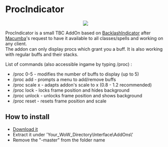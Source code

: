 # ProcIndicator
<p align="center">
  <img src="https://i.imgur.com/nJWXtlF.png"/>
</p>

ProcIndicator is a small TBC AddOn based on [BacklashIndicator](https://github.com/Oldsalt0/BacklashIndicator) after [Macumba](https://github.com/Macumbafeh)'s request to have it available to all classes/spells and working on any client.   
The addon can only display procs which grant you a buff. It is also working with regular buffs and their stacks. 
   
List of commands (also accessible ingame by typing /proc) :
* /proc 0-5 - modifies the number of buffs to display (up to 5)
* /proc add - prompts a menu to add/remove buffs
* /proc scale x - adapts addon's scale to x (0.8 - 1.2 recommended)
* /proc lock - locks frame position and hides background
* /proc unlock - unlocks frame position and shows background
* /proc reset - resets frame position and scale

## How to install
- [Download it](https://github.com/Oldsalt0/ProcIndicator/archive/master.zip)
- Extract it under 'Your_WoW_Directory\Interface\AddOns\\'
- Remove the "-master" from the folder name